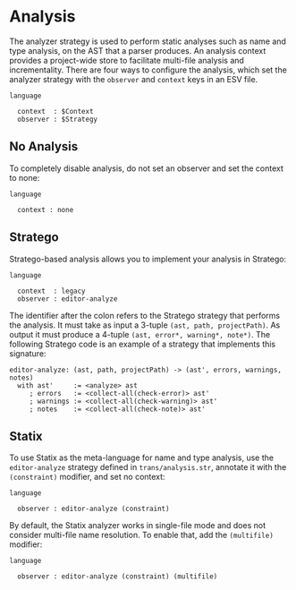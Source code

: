 # Analysis
The analyzer strategy is used to perform static analyses such as name and type analysis, on the AST that a parser produces. An analysis context provides a project-wide store to facilitate multi-file analysis and incrementality. There are four ways to configure the analysis, which set the analyzer strategy with the `observer` and `context` keys in an ESV file.

```esv
language

  context  : $Context
  observer : $Strategy
```

## No Analysis
To completely disable analysis, do not set an observer and set the context to none:

```esv
language

  context : none
```

## Stratego
Stratego-based analysis allows you to implement your analysis in Stratego:

```esv
language

  context  : legacy
  observer : editor-analyze
```

The identifier after the colon refers to the Stratego strategy that performs the analysis. It must take as input a 3-tuple `(ast, path, projectPath)`. As output it must produce a 4-tuple `(ast, error*, warning*, note*)`. The following Stratego code is an example of a strategy that implements this signature:

```stratego
editor-analyze: (ast, path, projectPath) -> (ast', errors, warnings, notes)
  with ast'     := <analyze> ast
     ; errors   := <collect-all(check-error)> ast'
     ; warnings := <collect-all(check-warning)> ast'
     ; notes    := <collect-all(check-note)> ast'
```

## Statix
To use Statix as the meta-language for name and type analysis, use the `editor-analyze` strategy defined in `trans/analysis.str`, annotate it with the `(constraint)` modifier, and set no context:

```esv
language

  observer : editor-analyze (constraint)
```

By default, the Statix analyzer works in single-file mode and does not consider multi-file name resolution. To enable that, add the `(multifile)` modifier:

```esv
language

  observer : editor-analyze (constraint) (multifile)
```

